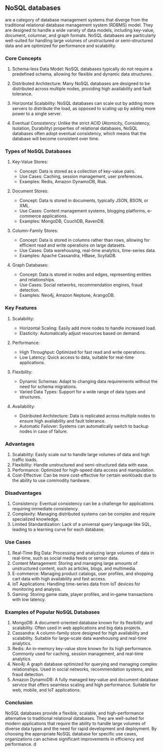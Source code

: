 ## NoSQL databases 

are a category of database management systems that diverge from the traditional relational database management system (RDBMS) model. They are designed to handle a wide variety of data models, including key-value, document, columnar, and graph formats. NoSQL databases are particularly well-suited for handling large volumes of unstructured or semi-structured data and are optimized for performance and scalability.

### Core Concepts

1. Schema-less Data Model: NoSQL databases typically do not require a predefined schema, allowing for flexible and dynamic data structures.

2. Distributed Architecture: Many NoSQL databases are designed to be distributed across multiple nodes, providing high availability and fault tolerance.

3. Horizontal Scalability: NoSQL databases can scale out by adding more servers to distribute the load, as opposed to scaling up by adding more power to a single server.

4. Eventual Consistency: Unlike the strict ACID (Atomicity, Consistency, Isolation, Durability) properties of relational databases, NoSQL databases often adopt eventual consistency, which means that the database will become consistent over time.

### Types of NoSQL Databases

1. Key-Value Stores:
   - Concept: Data is stored as a collection of key-value pairs.
   - Use Cases: Caching, session management, user preferences.
   - Examples: Redis, Amazon DynamoDB, Riak.

2. Document Stores:
   - Concept: Data is stored in documents, typically JSON, BSON, or XML.
   - Use Cases: Content management systems, blogging platforms, e-commerce applications.
   - Examples: MongoDB, CouchDB, RavenDB.

3. Column-Family Stores:
   - Concept: Data is stored in columns rather than rows, allowing for efficient read and write operations on large datasets.
   - Use Cases: Data warehousing, real-time analytics, time-series data.
   - Examples: Apache Cassandra, HBase, ScyllaDB.

4. Graph Databases:
   - Concept: Data is stored in nodes and edges, representing entities and relationships.
   - Use Cases: Social networks, recommendation engines, fraud detection.
   - Examples: Neo4j, Amazon Neptune, ArangoDB.

### Key Features

1. Scalability:
   - Horizontal Scaling: Easily add more nodes to handle increased load.
   - Elasticity: Automatically adjust resources based on demand.

2. Performance:
   - High Throughput: Optimized for fast read and write operations.
   - Low Latency: Quick access to data, suitable for real-time applications.

3. Flexibility:
   - Dynamic Schemas: Adapt to changing data requirements without the need for schema migrations.
   - Varied Data Types: Support for a wide range of data types and structures.

4. Availability:
   - Distributed Architecture: Data is replicated across multiple nodes to ensure high availability and fault tolerance.
   - Automatic Failover: Systems can automatically switch to backup nodes in case of failure.

### Advantages

1. Scalability: Easily scale out to handle large volumes of data and high traffic loads.
2. Flexibility: Handle unstructured and semi-structured data with ease.
3. Performance: Optimized for high-speed data access and manipulation.
4. Cost-Effective: Can be more cost-effective for certain workloads due to the ability to use commodity hardware.

### Disadvantages

1. Consistency: Eventual consistency can be a challenge for applications requiring immediate consistency.
2. Complexity: Managing distributed systems can be complex and require specialized knowledge.
3. Limited Standardization: Lack of a universal query language like SQL, leading to a learning curve for each database.

### Use Cases

1. Real-Time Big Data: Processing and analyzing large volumes of data in real-time, such as social media feeds or sensor data.
2. Content Management: Storing and managing large amounts of unstructured content, such as articles, blogs, and multimedia.
3. E-commerce: Managing product catalogs, user profiles, and shopping cart data with high availability and fast access.
4. IoT Applications: Handling time-series data from IoT devices for monitoring and analysis.
5. Gaming: Storing game state, player profiles, and in-game transactions with low latency.

### Examples of Popular NoSQL Databases

1. MongoDB: A document-oriented database known for its flexibility and scalability. Often used in web applications and big data projects.
2. Cassandra: A column-family store designed for high availability and scalability. Suitable for large-scale data warehousing and real-time analytics.
3. Redis: An in-memory key-value store known for its high performance. Commonly used for caching, session management, and real-time analytics.
4. Neo4j: A graph database optimized for querying and managing complex relationships. Used in social networks, recommendation systems, and fraud detection.
5. Amazon DynamoDB: A fully managed key-value and document database service that offers seamless scaling and high performance. Suitable for web, mobile, and IoT applications.

### Conclusion

NoSQL databases provide a flexible, scalable, and high-performance alternative to traditional relational databases. They are well-suited for modern applications that require the ability to handle large volumes of diverse data types and the need for rapid development and deployment. By choosing the appropriate NoSQL database for specific use cases, organizations can achieve significant improvements in efficiency and performance. d